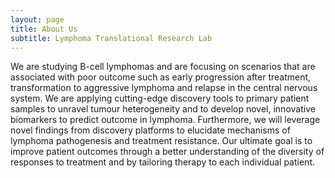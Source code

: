 ```yaml
---
layout: page
title: About Us
subtitle: Lymphoma Translational Research Lab
---
```


We are studying B-cell lymphomas and are focusing on scenarios that are associated with poor outcome such as early progression after treatment, transformation to aggressive lymphoma and relapse in the central nervous system. We are applying cutting-edge discovery tools to primary patient samples to unravel tumour heterogeneity and to develop novel, innovative biomarkers to predict outcome in lymphoma. Furthermore, we will leverage novel findings from discovery platforms to elucidate mechanisms of lymphoma pathogenesis and treatment resistance. Our ultimate goal is to improve patient outcomes through a better understanding of the diversity of responses to treatment and by tailoring therapy to each individual patient.

